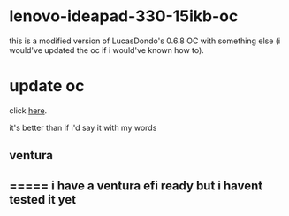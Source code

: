 # lenovo-ideapad-330-15ikb-oc
this is a modified version of LucasDondo's 0.6.8 OC with something else (i would've updated the oc if i would've known how to).
<h1>update oc</h1>
<p>click <a href="https://dortania.github.io/OpenCore-Post-Install/universal/update.html">here</a>.</p>
it's better than if i'd say it with my words
<h2>ventura<h2>
=====
i have a ventura efi ready but i havent tested it yet
